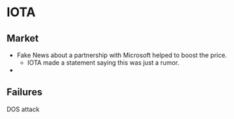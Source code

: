 # IOTA



## Market

 - Fake News about a partnership with Microsoft helped to boost the price.
   - IOTA made a statement saying this was just a rumor.
 - 


## Failures

DOS attack 